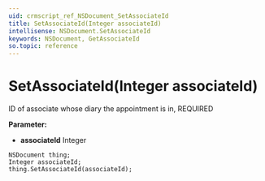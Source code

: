 ```yaml
---
uid: crmscript_ref_NSDocument_SetAssociateId
title: SetAssociateId(Integer associateId)
intellisense: NSDocument.SetAssociateId
keywords: NSDocument, GetAssociateId
so.topic: reference
---
```


# SetAssociateId(Integer associateId)

ID of associate whose diary the appointment is in, REQUIRED

**Parameter:** 
* **associateId** Integer

```crmscript
NSDocument thing;
Integer associateId;
thing.SetAssociateId(associateId);
```

